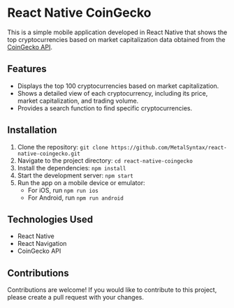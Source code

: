 # React Native CoinGecko

This is a simple mobile application developed in React Native that shows the top cryptocurrencies based on market capitalization data obtained from the [CoinGecko API](https://www.coingecko.com/en/api).

## Features

- Displays the top 100 cryptocurrencies based on market capitalization.
- Shows a detailed view of each cryptocurrency, including its price, market capitalization, and trading volume.
- Provides a search function to find specific cryptocurrencies.

## Installation

1. Clone the repository: `git clone https://github.com/MetalSyntax/react-native-coingecko.git`
2. Navigate to the project directory: `cd react-native-coingecko`
3. Install the dependencies: `npm install`
4. Start the development server: `npm start`
5. Run the app on a mobile device or emulator:
   - For iOS, run `npm run ios`
   - For Android, run `npm run android`

## Technologies Used

- React Native
- React Navigation
- CoinGecko API

## Contributions

Contributions are welcome! If you would like to contribute to this project, please create a pull request with your changes.